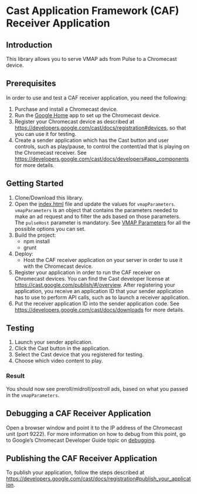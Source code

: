 # Cast Application Framework (CAF) Receiver Application

## Introduction

This library allows you to serve VMAP ads from Pulse to a Chromecast device.

## Prerequisites

In order to use and test a CAF receiver application, you need the following:

1. Purchase and install a Chromecast device. 
2. Run the [Google Home](https://www.google.com/chromecast/setup/) app to set up the Chromecast device.
3. Register your Chromecast device as described at <https://developers.google.com/cast/docs/registration#devices>, so that you can use it for testing. 
4. Create a sender application which has the Cast button and user controls, such as play/pause, to control the content/ad that is playing on the Chromecast receiver. See <https://developers.google.com/cast/docs/developers#app_components> for more details.

## Getting Started

1.  Clone/Download this library.
2.  Open the [index.html](index.html) file and update the values for `vmapParameters`. `vmapParameters` is an object that contains the parameters needed to make an ad request and to filter the ads based on those parameters. The `pulseHost` parameter is mandatory. See [VMAP Parameters](docs/vmap-parameters.md) for all the possible options you can set.
3.  Build the project:
    -   npm install
    -   grunt
4.  Deploy:
    -   Host the CAF receiver application on your server in order to use it with the Chromecast device.
5. Register your application in order to run the CAF receiver on Chromecast devices. You can find the Cast developer license at <https://cast.google.com/publish/#/overview>. After registering your application, you receive an application ID that your sender application has to use to perform API calls, such as to launch a receiver application.
6. Put the receiver application ID into the sender application code. See <https://developers.google.com/cast/docs/downloads> for more details.

## Testing

1. Launch your sender application.
2. Click the Cast button in the application.
3. Select the Cast device that you registered for testing.
4. Choose which video content to play.

### Result

You should now see preroll/midroll/postroll ads, based on what you passed in the `vmapParameters`.

## Debugging a CAF Receiver Application

Open a browser window and point it to the IP address of the Chromecast unit (port 9222). For more information on how to debug from this point, go to Google’s Chromecast Developer Guide topic on [debugging](https://developers.google.com/cast/docs/debugging).

## Publishing the CAF Receiver Application

To publish your application, follow the steps described at <https://developers.google.com/cast/docs/registration#publish_your_application>.